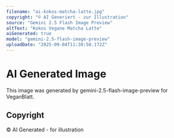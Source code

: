 ```yaml
---
filename: "ai-kokos-matcha-latte.jpg"
copyright: "© AI Generiert - zur Illustration"
source: "Gemini 2.5 Flash Image Preview"
altText: "Kokos Vegane Matcha Latte"
aiGenerated: true
model: "gemini-2.5-flash-image-preview"
uploadDate: "2025-09-04T11:30:50.172Z"
---
```


# AI Generated Image

This image was generated by gemini-2.5-flash-image-preview for VeganBlatt.

## Copyright
© AI Generated - for illustration
